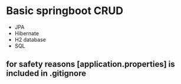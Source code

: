 # Basic springboot CRUD
- JPA
- Hibernate
- H2 database
- SQL
## for safety reasons [application.properties] is included in .gitignore 

